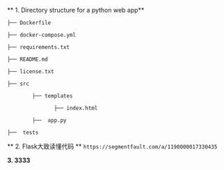 ** 1. Directory structure for a python web app**

```
├── Dockerfile  

├── docker-compose.yml  

├── requirements.txt

├── README.md

├── license.txt

├── src 

        ├── templates
   
               ├── index.html
         
        ├──  app.py 

├──  tests  
```


** 2. Flask大致读懂代码 **
```https://segmentfault.com/a/1190000017330435```


**3. 3333**
